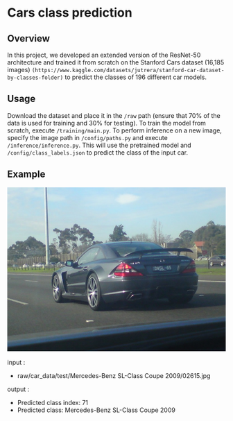 #  Cars class prediction

## Overview

In this project, we developed an extended version of the ResNet-50 architecture and trained it from scratch on the Stanford Cars dataset (16,185 images) `(https://www.kaggle.com/datasets/jutrera/stanford-car-dataset-by-classes-folder)` to predict the classes of 196 different car models.


## Usage

Download the dataset and place it in the `/raw` path (ensure that 70% of the data is used for training and 30% for testing). To train the model from scratch, execute `/training/main.py`. To perform inference on a new image, specify the image path in `/config/paths.py` and execute `/inference/inference.py`. This will use the pretrained model and `/config/class_labels.json` to predict the class of the input car.

## Example

![](car.jpg)

input : 
- raw/car_data/test/Mercedes-Benz SL-Class Coupe 2009/02615.jpg

output : 

- Predicted class index: 71
- Predicted class: Mercedes-Benz SL-Class Coupe 2009



